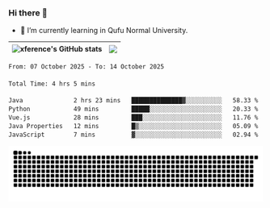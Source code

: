 ### Hi there 👋

<!--
**xference/xference** is a ✨ _special_ ✨ repository because its `README.md` (this file) appears on your GitHub profile.

Here are some ideas to get you started:

- 🔭 I’m currently working on ...

- 👯 I’m looking to collaborate on ...
- 🤔 I’m looking for help with ...
- 💬 Ask me about ...
- 📫 How to reach me: ...
- 😄 Pronouns: ...
- ⚡ Fun fact: ...
-->
- 🌱 I’m currently learning in Qufu Normal University.


| <img src="https://github-readme-stats.vercel.app/api?username=xference&show_icons=true&theme=ambient_gradient" alt="xference's GitHub stats" align="center"/> | <img src="https://github-readme-streak-stats.herokuapp.com/?user=xference"  style="zoom:100%;" align="center"/> |
| ------------------------------------------------------------ | ------------------------------------------------------------ |

<!--START_SECTION:waka-->

```txt
From: 07 October 2025 - To: 14 October 2025

Total Time: 4 hrs 5 mins

Java              2 hrs 23 mins   ██████████████▓░░░░░░░░░░   58.33 %
Python            49 mins         █████░░░░░░░░░░░░░░░░░░░░   20.33 %
Vue.js            28 mins         ███░░░░░░░░░░░░░░░░░░░░░░   11.76 %
Java Properties   12 mins         █▒░░░░░░░░░░░░░░░░░░░░░░░   05.09 %
JavaScript        7 mins          ▓░░░░░░░░░░░░░░░░░░░░░░░░   02.94 %
```

<!--END_SECTION:waka-->

<picture>
  <source media="(prefers-color-scheme: dark)" srcset="https://raw.githubusercontent.com/xference/xference/output/github-contribution-grid-snake-dark.svg" />
  <source media="(prefers-color-scheme: light)" srcset="https://raw.githubusercontent.com/xference/xference/output/github-contribution-grid-snake.svg" />
  <img alt="github-snake" src="https://raw.githubusercontent.com/xference/xference/output/github-contribution-grid-snake.svg" />
</picture>
